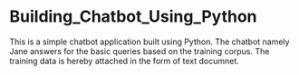# Building_Chatbot_Using_Python
This is a simple chatbot application built using Python. The chatbot namely Jane answers for the basic queries based on the training corpus. The training data is hereby attached in the form of text documnet.
